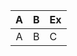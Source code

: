 A                 | B        | Ex          |
 :---------------: | :------: | :-----------|
 A | B | C |

